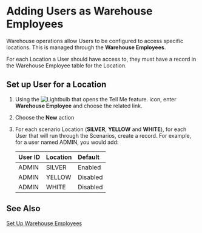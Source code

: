 # Adding Users as Warehouse Employees
Warehouse operations allow Users to be configured to access specific locations.  This is managed through the **Warehouse Employees**.

For each Location a User should have access to, they must have a record in the Warehouse Employee table for the Location.

## Set up User for a Location

1. Using the ![Lightbulb that opens the Tell Me feature.](../../media/ui-search/search_small.png "Tell me what you want to do") icon, enter **Warehouse Employee** and choose the related link.
2. Choose the **New** action
3. For each scenario Location (**SILVER**, **YELLOW** and **WHITE**), for each User that will run through the Scenarios, create a record.  For example, for a user named ADMIN, you would add:

    |User ID|Location|Default|
    |:--|:--|:--|
    |ADMIN|SILVER|Enabled|
    |ADMIN|YELLOW|Disabled|
    |ADMIN|WHITE|Disabled|

## See Also

[Set Up Warehouse Employees](../../warehouse-how-to-set-up-warehouse-employees.md)